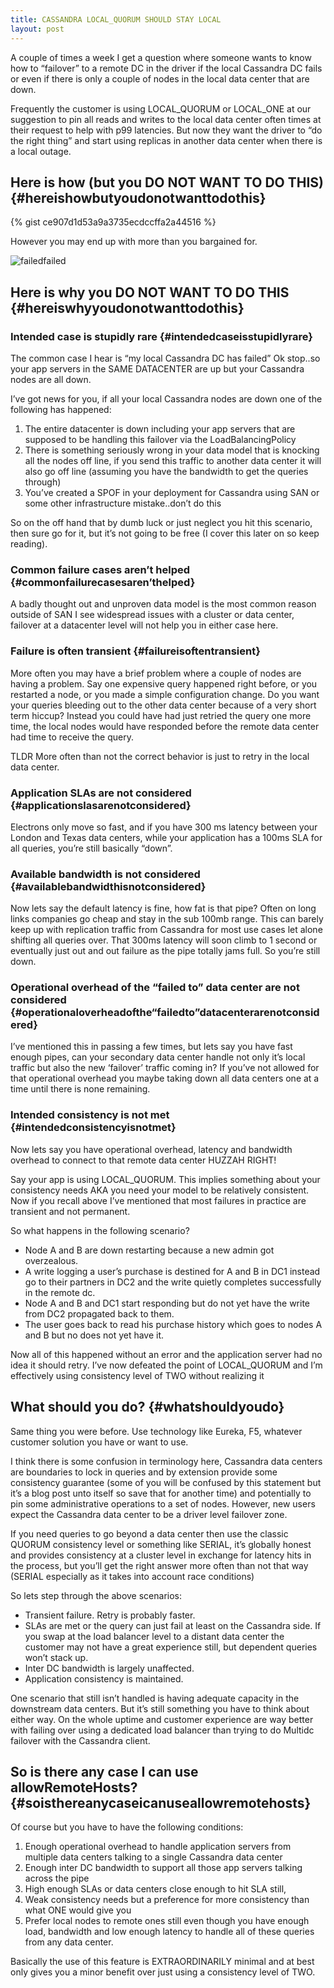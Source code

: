 ```yaml
---
title: CASSANDRA LOCAL_QUORUM SHOULD STAY LOCAL
layout: post
---
```

<p id="0479">
  A couple of times a week I get a question where someone wants to know how to “failover” to a remote DC in the driver if the local Cassandra DC fails or even if there is only a couple of nodes in the local data center that are down.
</p>

<p id="32eb">
  Frequently the customer is using LOCAL_QUORUM or LOCAL_ONE at our suggestion to pin all reads and writes to the local data center often times at their request to help with p99 latencies. But now they want the driver to “do the right thing” and start using replicas in another data center when there is a local outage.
</p>

## Here is how (but you DO NOT WANT TO DO THIS) {#hereishowbutyoudonotwanttodothis}

{% gist ce907d1d53a9a3735ecdccffa2a44516 %}

However you may end up with more than you bargained for.

![failed](http://i.imgur.com/isSMZbs.jpg)failed

## Here is why you DO NOT WANT TO DO THIS {#hereiswhyyoudonotwanttodothis}

### Intended case is stupidly rare {#intendedcaseisstupidlyrare}

The common case I hear is “my local Cassandra DC has failed” Ok stop..so your app servers in the SAME DATACENTER are up but your Cassandra nodes are all down.

I’ve got news for you, if all your local Cassandra nodes are down one of the following has happened:

  1. The entire datacenter is down including your app servers that are supposed to be handling this failover via the LoadBalancingPolicy
  2. There is something seriously wrong in your data model that is knocking all the nodes off line, if you send this traffic to another data center it will also go off line (assuming you have the bandwidth to get the queries through)
  3. You’ve created a SPOF in your deployment for Cassandra using SAN or some other infrastructure mistake..don’t do this

So on the off hand that by dumb luck or just neglect you hit this scenario, then sure go for it, but it’s not going to be free (I cover this later on so keep reading).

### Common failure cases aren’t helped {#commonfailurecasesaren’thelped}

A badly thought out and unproven data model is the most common reason outside of SAN I see widespread issues with a cluster or data center, failover at a datacenter level will not help you in either case here.

### Failure is often transient {#failureisoftentransient}

More often you may have a brief problem where a couple of nodes are having a problem. Say one expensive query happened right before, or you restarted a node, or you made a simple configuration change. Do you want your queries bleeding out to the other data center because of a very short term hiccup? Instead you could have had just retried the query one more time, the local nodes would have responded before the remote data center had time to receive the query.

TLDR More often than not the correct behavior is just to retry in the local data center.

### Application SLAs are not considered {#applicationslasarenotconsidered}

Electrons only move so fast, and if you have 300 ms latency between your London and Texas data centers, while your application has a 100ms SLA for all queries, you’re still basically “down”.

### Available bandwidth is not considered {#availablebandwidthisnotconsidered}

Now lets say the default latency is fine, how fat is that pipe? Often on long links companies go cheap and stay in the sub 100mb range. This can barely keep up with replication traffic from Cassandra for most use cases let alone shifting all queries over. That 300ms latency will soon climb to 1 second or eventually just out and out failure as the pipe totally jams full. So you’re still down.

### Operational overhead of the “failed to” data center are not considered {#operationaloverheadofthe“failedto”datacenterarenotconsidered}

I’ve mentioned this in passing a few times, but lets say you have fast enough pipes, can your secondary data center handle not only it’s local traffic but also the new ‘failover’ traffic coming in? If you’ve not allowed for that operational overhead you maybe taking down all data centers one at a time until there is none remaining.

### Intended consistency is not met {#intendedconsistencyisnotmet}

Now lets say you have operational overhead, latency and bandwidth overhead to connect to that remote data center HUZZAH RIGHT!

Say your app is using LOCAL_QUORUM. This implies something about your consistency needs AKA you need your model to be relatively consistent. Now if you recall above I’ve mentioned that most failures in practice are transient and not permanent.

So what happens in the following scenario?

  * Node A and B are down restarting because a new admin got overzealous.
  * A write logging a user’s purchase is destined for A and B in DC1 instead go to their partners in DC2 and the write quietly completes successfully in the remote dc.
  * Node A and B and DC1 start responding but do not yet have the write from DC2 propagated back to them.
  * The user goes back to read his purchase history which goes to nodes A and B but no does not yet have it.

Now all of this happened without an error and the application server had no idea it should retry. I’ve now defeated the point of LOCAL_QUORUM and I’m effectively using consistency level of TWO without realizing it

## What should you do? {#whatshouldyoudo}

Same thing you were before. Use technology like Eureka, F5, whatever customer solution you have or want to use.

I think there is some confusion in terminology here, Cassandra data centers are boundaries to lock in queries and by extension provide some consistency guarantee (some of you will be confused by this statement but it’s a blog post unto itself so save that for another time) and potentially to pin some administrative operations to a set of nodes. However, new users expect the Cassandra data center to be a driver level failover zone.

If you need queries to go beyond a data center then use the classic QUORUM consistency level or something like SERIAL, it’s globally honest and provides consistency at a cluster level in exchange for latency hits in the process, but you’ll get the right answer more often than not that way (SERIAL especially as it takes into account race conditions)

So lets step through the above scenarios:

  * Transient failure. Retry is probably faster.
  * SLAs are met or the query can just fail at least on the Cassandra side. If you swap at the load balancer level to a distant data center the customer may not have a great experience still, but dependent queries won’t stack up.
  * Inter DC bandwidth is largely unaffected.
  * Application consistency is maintained.

One scenario that still isn’t handled is having adequate capacity in the downstream data centers. But it’s still something you have to think about either way. On the whole uptime and customer experience are way better with failing over using a dedicated load balancer than trying to do Multidc failover with the Cassandra client.

## So is there any case I can use allowRemoteHosts? {#soisthereanycaseicanuseallowremotehosts}

Of course but you have to have the following conditions:

  1. Enough operational overhead to handle application servers from multiple data centers talking to a single Cassandra data center
  2. Enough inter DC bandwidth to support all those app servers talking across the pipe
  3. High enough SLAs or data centers close enough to hit SLA still,
  4. Weak consistency needs but a preference for more consistency than what ONE would give you
  5. Prefer local nodes to remote ones still even though you have enough load, bandwidth and low enough latency to handle all of these queries from any data center.

Basically the use of this feature is EXTRAORDINARILY minimal and at best only gives you a minor benefit over just using a consistency level of TWO.
